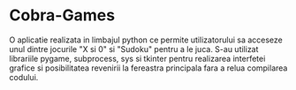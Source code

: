 # Cobra-Games
O aplicatie realizata in limbajul python ce permite utilizatorului sa acceseze unul dintre jocurile "X si 0" si "Sudoku" pentru a le juca.
S-au utilizat librariile pygame, subprocess, sys si tkinter pentru realizarea interfetei grafice si posibilitatea revenirii la fereastra principala fara a relua compilarea codului.
